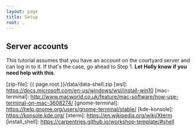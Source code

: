 ```yaml
---
layout: page
title: Setup
root: .
---
```


## Server accounts
This tutorial assumes that you have an account on the courtyard server and can log in to it. If that's the case, go ahead to Step 1. **Let Holly know if you need help with this**.


[zip-file]: {{ page.root }}/data/data-shell.zip
[wsl]: https://docs.microsoft.com/en-us/windows/wsl/install-win10
[mac-terminal]: http://www.macworld.co.uk/feature/mac-software/how-use-terminal-on-mac-3608274/
[gnome-terminal]: https://help.gnome.org/users/gnome-terminal/stable/
[kde-konsole]: https://konsole.kde.org/
[xterm]: https://en.wikipedia.org/wiki/Xterm
[install_shell]: https://carpentries.github.io/workshop-template/#shell
